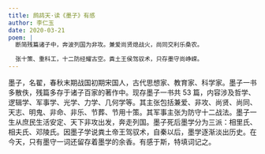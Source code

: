 ```yaml
---
title: 鹧鸪天·读《墨子》有感
author: 李仁玉
date: 2020-03-21
poem: |
  断简残篇诸子中，奔波列国为非攻。兼爱尚贤熄战火，尚同交利乐桑农。

  张十策、重科工，十二防经耀古空。粪土王侯驾驭术，只存墨守尚峥嵘。
---
```


墨子，名翟，春秋末期战国初期宋国人，古代思想家、教育家、科学家。墨子一书多散佚，残篇多存于诸子百家的著作中。现存墨子一书共 53 篇，内容涉及哲学、逻辑学、军事学、光学、力学、几何学等。其主张包括兼爱、非攻、尚贤、尚同、天志、明鬼、非命、非乐、节葬、节用十策。其军事主张为防守十二战法。墨子一生从庶民生活安定、天下非攻出发，奔走列国。墨子死后墨学分为三派：相里氏、相夫氏、邓陵氏。因墨子学说粪土帝王驾驭术，自秦以后，墨学逐渐淡出历史。在今天，只有墨守一词还留存着墨学的余香。有感于斯，特填词记之。
